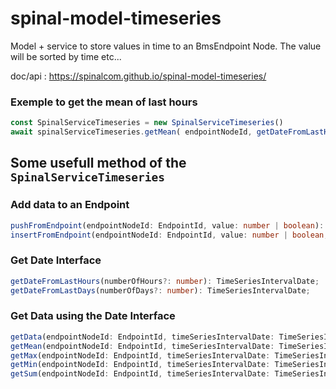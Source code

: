 # spinal-model-timeseries

Model + service to store values in time to an BmsEndpoint Node.
The value will be sorted by time etc...

doc/api : https://spinalcom.github.io/spinal-model-timeseries/

### Exemple to get the mean of last hours
```ts
const SpinalServiceTimeseries = new SpinalServiceTimeseries()
await spinalServiceTimeseries.getMean( endpointNodeId, getDateFromLastHours(1) );
```

## Some usefull method of the `SpinalServiceTimeseries`
### Add data to an Endpoint
```ts
pushFromEndpoint(endpointNodeId: EndpointId, value: number | boolean): Promise<boolean>;
insertFromEndpoint(endpointNodeId: EndpointId, value: number | boolean, date: number | string | Date): Promise<boolean>;
```
### Get Date Interface
```ts
getDateFromLastHours(numberOfHours?: number): TimeSeriesIntervalDate;
getDateFromLastDays(numberOfDays?: number): TimeSeriesIntervalDate;
```

### Get Data using the Date Interface
```ts
getData(endpointNodeId: EndpointId, timeSeriesIntervalDate: TimeSeriesIntervalDate): Promise<SpinalDateValue[]>;
getMean(endpointNodeId: EndpointId, timeSeriesIntervalDate: TimeSeriesIntervalDate): Promise<number>;
getMax(endpointNodeId: EndpointId, timeSeriesIntervalDate: TimeSeriesIntervalDate): Promise<number>;
getMin(endpointNodeId: EndpointId, timeSeriesIntervalDate: TimeSeriesIntervalDate): Promise<number>;
getSum(endpointNodeId: EndpointId, timeSeriesIntervalDate: TimeSeriesIntervalDate): Promise<number>;
```

